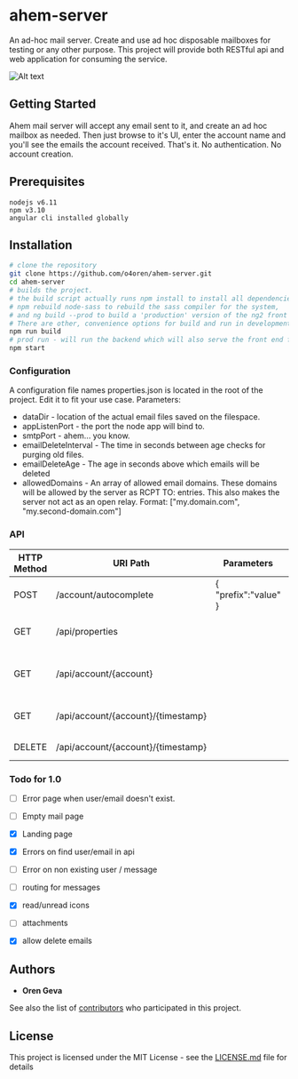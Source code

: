 
# ahem-server

An ad-hoc mail server. Create and use ad hoc disposable mailboxes for testing or any other purpose.
This project will provide both RESTful api and web application for consuming the service.


![Alt text](/../images/images/screenshot.png?raw=true "AHEM mail server")

## Getting Started
Ahem mail server will accept any email sent to it, and create an ad hoc mailbox as needed.
Then just browse to it's UI, enter the account name and you'll see the emails the account received.
That's it. No authentication. No account creation.

## Prerequisites
```
nodejs v6.11
npm v3.10
angular cli installed globally
```

## Installation
```bash
# clone the repository
git clone https://github.com/o4oren/ahem-server.git
cd ahem-server
# builds the project.
# the build script actually runs npm install to install all dependencies, 
# npm rebuild node-sass to rebuild the sass compiler for the system,
# and ng build --prod to build a 'production' version of the ng2 front end.
# There are other, convenience options for build and run in development mode.
npm run build
# prod run - will run the backend which will also serve the front end form the `dist` folder.
npm start
```

### Configuration
A configuration file names properties.json is located in the root of the project.
Edit it to fit your use case.
Parameters:
* dataDir - location of the actual email files saved on the filespace.
* appListenPort - the port the node app will bind to.
* smtpPort - ahem... you know.
* emailDeleteInterval - The time in seconds between age checks for purging old files.
* emailDeleteAge - The age in seconds above which emails will be deleted
* allowedDomains - An array of allowed email domains. These domains will be allowed by the server as RCPT TO: entries. This also makes the server not act as an open relay. Format: ["my.domain.com", "my.second-domain.com"]

### API

HTTP Method | URI Path | Parameters | Descritpion
--- | --- | --- | ---
POST | /account/autocomplete | { "prefix":"value" } | Returns a partial list of accounts
GET | /api/properties | |returns the properties.json content
GET | /api/account/{account} | |returns a list of the email objects in the account
GET | /api/account/{account}/{timestamp} | |Gets the contents of a specific email
DELETE | /api/account/{account}/{timestamp} | |Deletes a specific email

### Todo for 1.0

- [ ] Error page when user/email doesn't exist.
- [ ] Empty mail page
- [x] Landing page
- [x] Errors on find user/email in api
- [ ] Error on non existing user / message
- [ ] routing for messages
- [x] read/unread icons
- [ ] attachments
- [x] allow delete emails


## Authors

* **Oren Geva**

See also the list of [contributors](https://github.com/o4oren/ahem-server/contributors) who participated in this project.

## License

This project is licensed under the MIT License - see the [LICENSE.md](LICENSE.md) file for details



